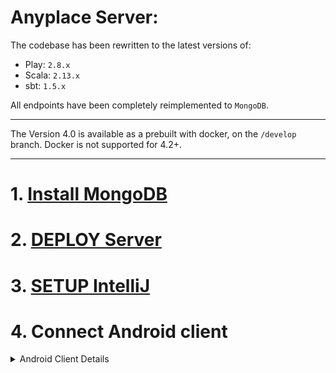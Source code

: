 # Anyplace Server:
The codebase has been rewritten to the latest versions of:
- Play: `2.8.x`
- Scala: `2.13.x`
- sbt: `1.5.x`

All endpoints have been completely reimplemented to `MongoDB`.

***

The Version 4.0 is available as a prebuilt with docker, on the `/develop` branch.
Docker is not supported for 4.2+.

***

# 1. [Install MongoDB](./database/README.md)

# 2. [DEPLOY Server](./DEPLOY.md)

# 3. [SETUP IntelliJ](./SETUP.md) 

# 4. Connect Android client

<details>
<summary>
Android Client Details
</summary>

##### Connecting the Anyplace Android Client
4.1. Download the Android Client from the Play Store: [com.dmsl.anyplace (old)](https://play.google.com/store/apps/details?id=com.dmsl.anyplace&hl=en)

4.2. Under settings in the Android App, change the DNS of the Anyplace server to your own server IP/DNS.

***
#### NOTES:

- Optional: Change more client settings:
  - You can download, modify, and recompile the Android client.
  - Requires an Android Developer Account.
+ An SSL certificate is **mandatory** for allocing the Android client to connect to your server.
+ Source code: [../clients](../clients/)

</details>
